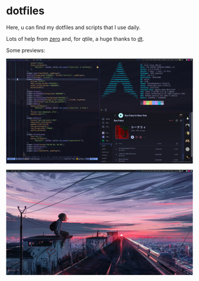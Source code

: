 # dotfiles

Here, u can find my dotfiles and scripts that I use daily.

Lots of help from [zero](https://github.com/zer0-5) and, for qtile, a huge thanks to [dt](https://www.youtube.com/@DistroTube).

Some previews:

![Screenshot01](images/01.png)

![Screenshot02](images/02.png)
